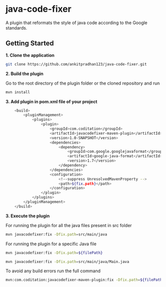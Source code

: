 # java-code-fixer
A plugin that reformats the style of java code according to the Google standards.

## Getting Started

**1. Clone the application**

```bash
git clone https://github.com/ankitpradhan123/java-code-fixer.git
```
**2. Build the plugin**

Go to the root directory of the plugin folder or the cloned repository and run
```bash
mvn install
```
**3. Add plugin in pom.xml file of your project**

```bash
    <build>  
        <pluginManagement>
            <plugins>
                <plugin>
                    <groupId>com.coditation</groupId>
                    <artifactId>javacodefixer-maven-plugin</artifactId>
                    <version>1.0-SNAPSHOT</version>
                    <dependencies>
                        <dependency>
                            <groupId>com.google.googlejavaformat</groupId>
                            <artifactId>google-java-format</artifactId>
                            <version>1.7</version>
                        </dependency>
                    </dependencies>
                    <configuration>
                        <!--suppress UnresolvedMavenProperty -->
                        <path>${fix.path}</path>
                    </configuration>
                </plugin>
            </plugins>
        </pluginManagement>
    </build>
```
**3. Execute the plugin**

For running the plugin for all the java files present in src folder
```bash
mvn javacodefixer:fix -Dfix.path=src/main/java
```
For running the plugin for a specific Java file
```bash
mvn javacodefixer:fix -Dfix.path=${filePath}
```
```bash
mvn javacodefixer:fix -Dfix.path=src/main/java/Main.java
```
To avoid any build errors run the full command
```bash
mvn:com.coditation:javacodefixer-maven-plugin:fix -Dfix.path=${filePath}
```
